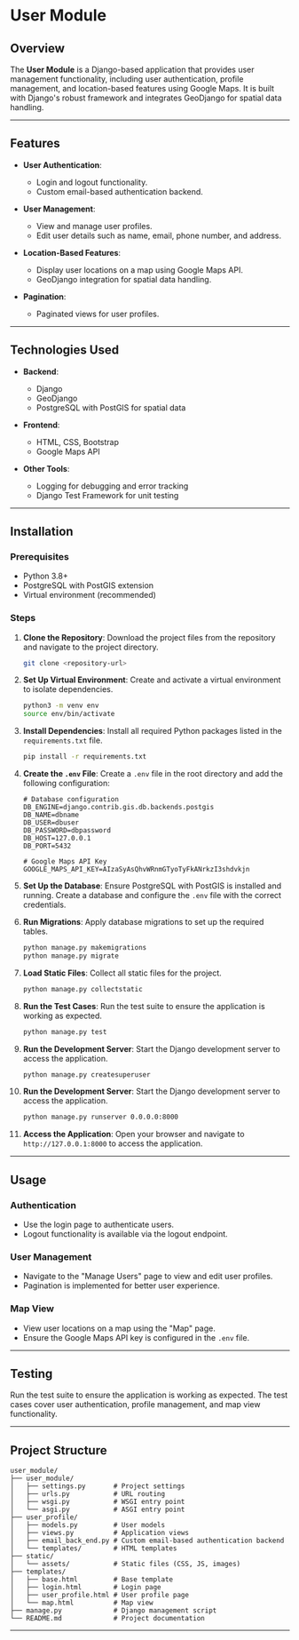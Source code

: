 # User Module

## Overview
The **User Module** is a Django-based application that provides user management functionality, including user authentication, profile management, and location-based features using Google Maps. It is built with Django's robust framework and integrates GeoDjango for spatial data handling.

---

## Features
- **User Authentication**:
  - Login and logout functionality.
  - Custom email-based authentication backend.

- **User Management**:
  - View and manage user profiles.
  - Edit user details such as name, email, phone number, and address.

- **Location-Based Features**:
  - Display user locations on a map using Google Maps API.
  - GeoDjango integration for spatial data handling.

- **Pagination**:
  - Paginated views for user profiles.

---

## Technologies Used
- **Backend**:
  - Django
  - GeoDjango
  - PostgreSQL with PostGIS for spatial data

- **Frontend**:
  - HTML, CSS, Bootstrap
  - Google Maps API

- **Other Tools**:
  - Logging for debugging and error tracking
  - Django Test Framework for unit testing

---

## Installation

### Prerequisites
- Python 3.8+
- PostgreSQL with PostGIS extension
- Virtual environment (recommended)

### Steps
1. **Clone the Repository**:
   Download the project files from the repository and navigate to the project directory.
    ```bash
    git clone <repository-url>
    ```

2. **Set Up Virtual Environment**:
   Create and activate a virtual environment to isolate dependencies.
    ```bash
    python3 -m venv env
    source env/bin/activate
    ```

3. **Install Dependencies**:
   Install all required Python packages listed in the `requirements.txt` file.
    ```bash
    pip install -r requirements.txt
    ```

4. **Create the `.env` File**:
   Create a `.env` file in the root directory and add the following configuration:
    ```plaintext
    # Database configuration
    DB_ENGINE=django.contrib.gis.db.backends.postgis
    DB_NAME=dbname
    DB_USER=dbuser
    DB_PASSWORD=dbpassword
    DB_HOST=127.0.0.1
    DB_PORT=5432

    # Google Maps API Key
    GOOGLE_MAPS_API_KEY=AIzaSyAsQhvWRnmGTyoTyFkANrkzI3shdvkjn
    ```

5. **Set Up the Database**:
   Ensure PostgreSQL with PostGIS is installed and running. Create a database and configure the `.env` file with the correct credentials.

6. **Run Migrations**:
   Apply database migrations to set up the required tables.
    ```bash
    python manage.py makemigrations
    python manage.py migrate
    ```

7. **Load Static Files**:
   Collect all static files for the project.
    ```bash
    python manage.py collectstatic
    ```

8. **Run the Test Cases**:
   Run the test suite to ensure the application is working as expected.
    ```bash
    python manage.py test
    ```
9. **Run the Development Server**:
   Start the Django development server to access the application.
    ```bash
    python manage.py createsuperuser
    ```
10. **Run the Development Server**:
   Start the Django development server to access the application.
    ```bash
    python manage.py runserver 0.0.0.0:8000
    ```

10. **Access the Application**:
    Open your browser and navigate to `http://127.0.0.1:8000` to access the application.

---

## Usage

### Authentication
- Use the login page to authenticate users.
- Logout functionality is available via the logout endpoint.

### User Management
- Navigate to the "Manage Users" page to view and edit user profiles.
- Pagination is implemented for better user experience.

### Map View
- View user locations on a map using the "Map" page.
- Ensure the Google Maps API key is configured in the `.env` file.

---

## Testing
Run the test suite to ensure the application is working as expected. The test cases cover user authentication, profile management, and map view functionality.

---

## Project Structure
```
user_module/
├── user_module/
│   ├── settings.py       # Project settings
│   ├── urls.py           # URL routing
│   ├── wsgi.py           # WSGI entry point
│   └── asgi.py           # ASGI entry point
├── user_profile/
│   ├── models.py         # User models
│   ├── views.py          # Application views
│   ├── email_back_end.py # Custom email-based authentication backend
│   └── templates/        # HTML templates
├── static/
│   └── assets/           # Static files (CSS, JS, images)
├── templates/
│   ├── base.html         # Base template
│   ├── login.html        # Login page
│   ├── user_profile.html # User profile page
│   └── map.html          # Map view
├── manage.py             # Django management script
└── README.md             # Project documentation
```

---